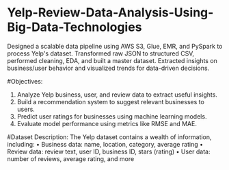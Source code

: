 # Yelp-Review-Data-Analysis-Using-Big-Data-Technologies
Designed a scalable data pipeline using AWS S3, Glue, EMR, and PySpark to process Yelp's dataset. Transformed raw JSON to structured CSV, performed cleaning, EDA, and built a master dataset. Extracted insights on business/user behavior and visualized trends for data-driven decisions.


#Objectives:
1.	Analyze Yelp business, user, and review data to extract useful insights.
2.	Build a recommendation system to suggest relevant businesses to users.
3.	Predict user ratings for businesses using machine learning models.
4.	Evaluate model performance using metrics like RMSE and MAE.

#Dataset Description:
The Yelp dataset contains a wealth of information, including:
•	Business data: name, location, category, average rating
•	Review data: review text, user ID, business ID, stars (rating)
•	User data: number of reviews, average rating, and more

